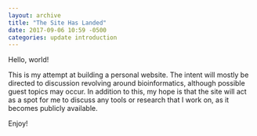 ```yaml
---
layout: archive
title: "The Site Has Landed"
date: 2017-09-06 10:59 -0500
categories: update introduction
---
```


Hello, world!

This is my attempt at building a personal website. The intent will mostly be directed to discussion revolving
around bioinformatics, although possible guest topics may occur. In addition to this, my hope is that the site will
act as a spot for me to discuss any tools or research that I work on, as it becomes publicly available.

Enjoy!
